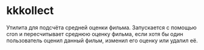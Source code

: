 # kkkollect

Утилита для подсчёта средней оценки фильма. Запускается с помощью cron и пересчитывает среднюю оценку фильма, если хотя бы один пользователь оценил данный фильм, изменил его оценку или удалил её.
